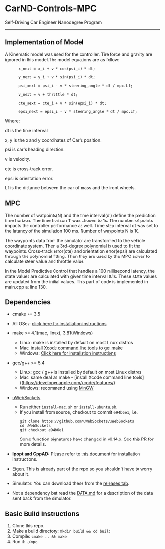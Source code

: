 # CarND-Controls-MPC
Self-Driving Car Engineer Nanodegree Program

---

## Implementation of Model

A Kinematic model was used for the controller. Tire force and gravity are ignored in this model.The model equations are as follow:

          x_next = x_i + v * cos(psi_i) * dt;
          
          y_next = y_i + v * sin(psi_i) * dt;
          
          psi_next = psi_i - v * steering_angle * dt / mpc.Lf;
          
          v_next = v + throttle * dt;
          
          cte_next = cte_i + v * sin(epsi_i) * dt;
          
          epsi_next = epsi_i - v * steering_angle * dt / mpc.Lf; 
          

Where:

dt is the time interval

x, y is the x and y coordinates of Car's position.

psi is car's heading direction.

v is velocity.

cte is cross-track error.

epsi is orientation error.

Lf is the distance between the car of mass and the front wheels. 

## MPC 

The number of watpoints(N) and the time interval(dt) define the prediction time horizon. The time horizon T was chosen to 1s. The number of points impacts the controller performance as well. Time step interval dt was set to the latancy of the simulation 100 ms. Number of waypoints N is 10.

The waypoints data from the simulator are transformed to the vehicle coordinate system. Then a 3rd-degree polynomial is used to fit the waypoints. Cross-track error(cte) and orientation error(epsi) are calculated through the polynomial fitting. Then they are used by the MPC solver to calculate steer value and throttle value.

In the Model Predictive Control that handles a 100 millisecond latency, the state values are calculated with given time interval 0.1s.  These state values are updated from the initial values. This part of code is implemented in main.cpp at line 130.

## Dependencies

* cmake >= 3.5
 * All OSes: [click here for installation instructions](https://cmake.org/install/)
* make >= 4.1(mac, linux), 3.81(Windows)
  * Linux: make is installed by default on most Linux distros
  * Mac: [install Xcode command line tools to get make](https://developer.apple.com/xcode/features/)
  * Windows: [Click here for installation instructions](http://gnuwin32.sourceforge.net/packages/make.htm)
* gcc/g++ >= 5.4
  * Linux: gcc / g++ is installed by default on most Linux distros
  * Mac: same deal as make - [install Xcode command line tools]((https://developer.apple.com/xcode/features/)
  * Windows: recommend using [MinGW](http://www.mingw.org/)
* [uWebSockets](https://github.com/uWebSockets/uWebSockets)
  * Run either `install-mac.sh` or `install-ubuntu.sh`.
  * If you install from source, checkout to commit `e94b6e1`, i.e.
    ```
    git clone https://github.com/uWebSockets/uWebSockets
    cd uWebSockets
    git checkout e94b6e1
    ```
    Some function signatures have changed in v0.14.x. See [this PR](https://github.com/udacity/CarND-MPC-Project/pull/3) for more details.

* **Ipopt and CppAD:** Please refer to [this document](https://github.com/udacity/CarND-MPC-Project/blob/master/install_Ipopt_CppAD.md) for installation instructions.
* [Eigen](http://eigen.tuxfamily.org/index.php?title=Main_Page). This is already part of the repo so you shouldn't have to worry about it.
* Simulator. You can download these from the [releases tab](https://github.com/udacity/self-driving-car-sim/releases).
* Not a dependency but read the [DATA.md](./DATA.md) for a description of the data sent back from the simulator.


## Basic Build Instructions

1. Clone this repo.
2. Make a build directory: `mkdir build && cd build`
3. Compile: `cmake .. && make`
4. Run it: `./mpc`.

